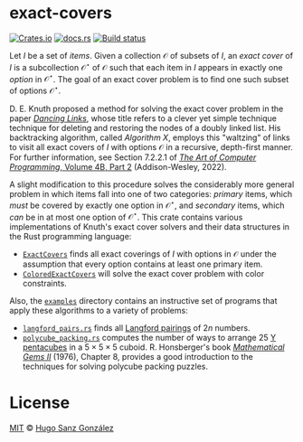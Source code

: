 # exact-covers

[![Crates.io](https://img.shields.io/crates/v/exact-covers)](https://crates.io/crates/exact-covers)
[![docs.rs](https://img.shields.io/docsrs/exact-covers)](https://docs.rs/exact-covers)
[![Build status](https://github.com/hsanzg/exact-covers/actions/workflows/test.yml/badge.svg)](https://github.com/hsanzg/exact-covers/actions/)

Let $I$ be a set of _items_. Given a collection $\mathcal{O}$ of subsets of $I$,
an _exact cover_ of $I$ is a subcollection $\mathcal{O}^\star$ of $\mathcal{O}$
such that each item in $I$ appears in exactly one _option_ in $\mathcal{O}^\star$.
The goal of an exact cover problem is to find one such subset of options
$\mathcal{O}^\star$.

D. E. Knuth proposed a method for solving the exact cover problem in the paper
[_Dancing Links_][dl], whose title refers to a clever yet simple technique
technique for deleting and restoring the nodes of a doubly linked list.
His backtracking algorithm, called _Algorithm X_, employs this "waltzing"
of links to visit all exact covers of $I$ with options $\mathcal{O}$ in
a recursive, depth-first manner. For further information, see Section 7.2.2.1
of [_The Art of Computer Programming_, Volume 4B, Part 2][taocp4b] (Addison-Wesley,
2022).

A slight modification to this procedure solves the considerably more general
problem in which items fall into one of two categories: _primary_ items,
which _must_ be covered by exactly one option in $\mathcal{O}^\star$, and
_secondary_ items, which _can_ be in at most one option of $\mathcal{O}^\star$.
This crate contains various implementations of Knuth's exact cover solvers
and their data structures in the Rust programming language:
- [`ExactCovers`] finds all exact coverings of $I$ with options in $\mathcal{O}$
  under the assumption that every option contains at least one primary item.
- [`ColoredExactCovers`] will solve the exact cover problem with color constraints.

Also, the [`examples`] directory contains an instructive set of programs that
apply these algorithms to a variety of problems:
- [`langford_pairs.rs`] finds all [Langford pairings] of $2n$ numbers.
- [`polycube_packing.rs`] computes the number of ways to arrange 25 [Y pentacubes]
  in a $5\times 5\times 5$ cuboid. R. Honsberger's book [_Mathematical Gems II_][mgems]
  (1976), Chapter 8, provides a good introduction to the techniques for solving
  polycube packing puzzles.

# License

[MIT](LICENSE) &copy; [Hugo Sanz González](https://hgsg.me)

[dl]: https://arxiv.org/pdf/cs/0011047.pdf
[taocp4b]: https://www-cs-faculty.stanford.edu/~knuth/taocp.html#vol4
[`ExactCovers`]: https://docs.rs/exact-covers/latest/exact-covers/xc/struct.ExactCovers.html
[`ColoredExactCovers`]: https://docs.rs/exact-covers/latest/exact-covers/xcc/struct.ColoredExactCovers.html
[`examples`]: https://github.com/hsanzg/exact-covers/tree/main/examples
[`langford_pairs.rs`]: https://github.com/hsanzg/exact-covers/blob/main/examples/langford_pairs.rs
[Langford pairings]: https://en.wikipedia.org/wiki/Langford_pairing
[`polycube_packing.rs`]: https://github.com/hsanzg/exact-covers/blob/main/examples/polycube_packing.rs
[Y pentacubes]: https://en.wikipedia.org/wiki/Polycube
[mgems]: https://bookstore.ams.org/dol-2